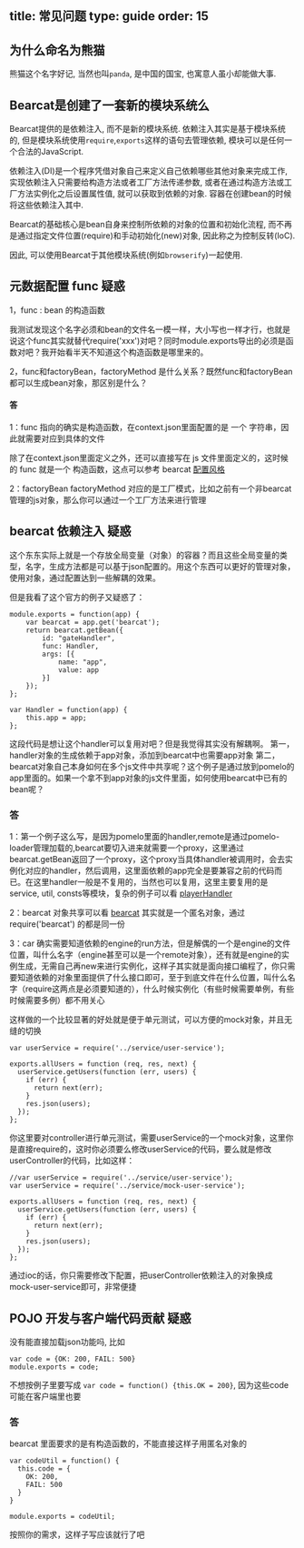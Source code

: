 title: 常见问题
type: guide
order: 15
---

## 为什么命名为熊猫

熊猫这个名字好记, 当然也叫`panda`, 是中国的国宝, 也寓意人虽小却能做大事.


## Bearcat是创建了一套新的模块系统么

Bearcat提供的是依赖注入, 而不是新的模块系统. 依赖注入其实是基于模块系统的, 但是模块系统使用`require`,`exports`这样的语句去管理依赖, 模块可以是任何一个合法的JavaScript.

依赖注入(DI)是一个程序凭借对象自己来定义自己依赖哪些其他对象来完成工作, 实现依赖注入只需要给构造方法或者工厂方法传递参数, 或者在通过构造方法或工厂方法实例化之后设置属性值, 就可以获取到依赖的对象. 容器在创建bean的时候将这些依赖注入其中.

Bearcat的基础核心是bean自身来控制所依赖的对象的位置和初始化流程, 而不再是通过指定文件位置(require)和手动初始化(new)对象, 因此称之为控制反转(IoC).

因此, 可以使用Bearcat于其他模块系统(例如`browserify`)一起使用.


## 元数据配置 func 疑惑

1，func : bean 的构造函数

我测试发现这个名字必须和bean的文件名一模一样，大小写也一样才行，也就是说这个func其实就替代require('xxx')对吧？同时module.exports导出的必须是函数对吧？我开始看半天不知道这个构造函数是哪里来的。

2，func和factoryBean，factoryMethod 是什么关系？既然func和factoryBean都可以生成bean对象，那区别是什么？

#### 答

1：func 指向的确实是构造函数，在context.json里面配置的是 一个 字符串，因此就需要对应到具体的文件

除了在context.json里面定义之外，还可以直接写在 js 文件里面定义的，这时候的 func 就是一个 构造函数，这点可以参考 bearcat [配置风格](/guide/magic-javaScript-objects-in-details.html)

2：factoryBean factoryMethod 对应的是工厂模式，比如之前有一个非bearcat管理的js对象，那么你可以通过一个工厂方法来进行管理



## bearcat 依赖注入 疑惑

这个东东实际上就是一个存放全局变量（对象）的容器？而且这些全局变量的类型，名字，生成方法都是可以基于json配置的。用这个东西可以更好的管理对象，使用对象，通过配置达到一些解耦的效果。

但是我看了这个官方的例子又疑惑了：

```
module.exports = function(app) {
    var bearcat = app.get('bearcat');
    return bearcat.getBean({
        id: "gateHandler",
        func: Handler,
        args: [{
            name: "app",
            value: app
        }]
    });
};

var Handler = function(app) {
    this.app = app;
};
```

这段代码是想让这个handler可以复用对吧？但是我觉得其实没有解耦啊。 第一，handler对象的生成依赖于app对象，添加到bearcat中也需要app对象 第二，bearcat对象自己本身如何在多个js文件中共享呢？这个例子是通过放到pomelo的app里面的。如果一个拿不到app对象的js文件里面，如何使用bearcat中已有的bean呢？

### 答

1：第一个例子这么写，是因为pomelo里面的handler,remote是通过pomelo-loader管理加载的,bearcat要切入进来就需要一个proxy，这里通过bearcat.getBean返回了一个proxy，这个proxy当具体handler被调用时，会去实例化对应的handler，然后调用，这里面依赖的app完全是要兼容之前的代码而已。在这里handler一般是不复用的，当然也可以复用，这里主要复用的是service, util, consts等模块，复杂的例子可以看 [playerHandler](https://github.com/bearcatnode/treasures/blob/master/game-server/app/servers/area/handler/playerHandler.js#L129)

2：bearcat 对象共享可以看 [bearcat](https://github.com/bearcatnode/bearcat/blob/master/lib/bearcat.js#L31) 其实就是一个匿名对象，通过 require('bearcat') 的都是同一份

3：car 确实需要知道依赖的engine的run方法，但是解偶的一个是engine的文件位置，叫什么名字（engine甚至可以是一个remote对象），还有就是engine的实例生成，无需自己再new来进行实例化，这样子其实就是面向接口编程了，你只需要知道依赖的对象里面提供了什么接口即可，至于到底文件在什么位置，叫什么名字（require这两点是必须要知道的），什么时候实例化（有些时候需要单例，有些时候需要多例）都不用关心

这样做的一个比较显著的好处就是便于单元测试，可以方便的mock对象，并且无缝的切换

```
var userService = require('../service/user-service');

exports.allUsers = function (req, res, next) {
  userService.getUsers(function (err, users) {
    if (err) {
      return next(err);
    }
    res.json(users);
  });
};
```

你这里要对controller进行单元测试，需要userService的一个mock对象，这里你是直接require的，这时你必须要么修改userService的代码，要么就是修改userController的代码，比如这样：

```
//var userService = require('../service/user-service');
var userService = require('../service/mock-user-service');

exports.allUsers = function (req, res, next) {
  userService.getUsers(function (err, users) {
    if (err) {
      return next(err);
    }
    res.json(users);
  });
};
```

通过ioc的话，你只需要修改下配置，把userController依赖注入的对象换成mock-user-service即可，非常便捷



## POJO 开发与客户端代码贡献 疑惑

没有能直接加载json功能吗, 比如

```
var code = {OK: 200, FAIL: 500}
module.exports = code;
```

不想按例子里要写成 `var code = function() {this.OK = 200}`, 因为这些code可能在客户端里也要

### 答

bearcat 里面要求的是有构造函数的，不能直接这样子用匿名对象的

```
var codeUtil = function() {
  this.code = {
    OK: 200,
    FAIL: 500
  }
}

module.exports = codeUtil;
```

按照你的需求，这样子写应该就行了吧